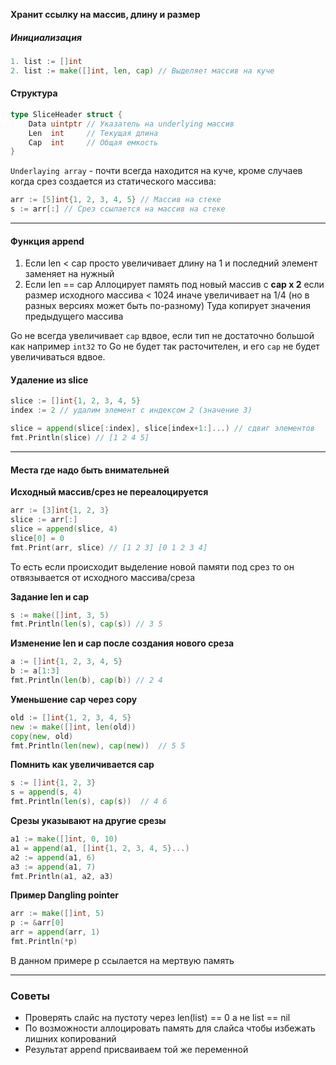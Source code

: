 
**Хранит ссылку на массив, длину и размер**
##### Инициализация
```go
1. list := []int
2. list := make([]int, len, cap) // Выделяет массив на куче
```

#### Структура

```go
type SliceHeader struct {
    Data uintptr // Указатель на underlying массив
    Len  int     // Текущая длина
    Cap  int     // Общая емкость
}
```

`Underlaying array` - почти всегда находится на куче, кроме случаев когда срез создается из статического массива:

```go
arr := [5]int{1, 2, 3, 4, 5} // Массив на стеке 
s := arr[:] // Срез ссылается на массив на стеке
```

---

#### Функция append

1. Если len < cap
   просто увеличивает длину на 1 и последний элемент заменяет на нужный
2. Если len == cap
   Аллоцирует память под новый массив с **cap x 2** если размер исходного массива < 1024 иначе увеличивает на 1/4 (но в разных версиях может быть по-разному) 
   Туда копирует значения предыдущего массива

Go не всегда увеличивает `cap` вдвое, если тип не достаточно большой как например `int32` то Go не будет так расточителен, и его `cap` не будет увеличиваться вдвое.
#### Удаление из slice

```go
slice := []int{1, 2, 3, 4, 5}
index := 2 // удалим элемент с индексом 2 (значение 3)

slice = append(slice[:index], slice[index+1:]...) // сдвиг элементов
fmt.Println(slice) // [1 2 4 5]
```


---

#### Места где надо быть внимательней

**Исходный массив/срез не переалоцируется** 

```go
arr := [3]int{1, 2, 3}
slice := arr[:]
slice = append(slice, 4)
slice[0] = 0
fmt.Print(arr, slice) // [1 2 3] [0 1 2 3 4]
```

То есть если происходит выделение новой памяти под срез то он отвязывается от исходного массива/среза


**Задание len и cap**

```go
s := make([]int, 3, 5)
fmt.Println(len(s), cap(s)) // 3 5
```

**Изменение len и cap после создания нового среза**

```go
a := []int{1, 2, 3, 4, 5}
b := a[1:3]
fmt.Println(len(b), cap(b)) // 2 4
```

**Уменьшение cap через copy**

```go
old := []int{1, 2, 3, 4, 5}
new := make([]int, len(old))
copy(new, old)
fmt.Println(len(new), cap(new))  // 5 5
```

**Помнить как увеличивается cap**

```go
s := []int{1, 2, 3}
s = append(s, 4)
fmt.Println(len(s), cap(s))  // 4 6
```

**Срезы указывают на другие срезы**

```go
a1 := make([]int, 0, 10)
a1 = append(a1, []int{1, 2, 3, 4, 5}...)
a2 := append(a1, 6)
a3 := append(a1, 7)
fmt.Println(a1, a2, a3) 
```

**Пример Dangling pointer**

```go
arr := make([]int, 5)  
p := &arr[0]  
arr = append(arr, 1)  
fmt.Println(*p)
```

В данном примере p ссылается на мертвую память

---

### Советы

- Проверять слайс на пустоту через len(list) == 0 а не list == nil
- По возможности аллоцировать память для слайса чтобы избежать лишних копирований
- Результат append присваиваем той же переменной